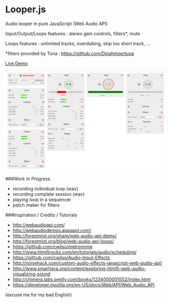Looper.js
=========

Audio looper in pure JavaScript (Web Audio API)

Input/Output/Loops features : stereo gain controls, filters*, mute

Loops features : unlimited tracks, overdubing, skip too short track, ...

*filters provided by Tuna : https://github.com/Dinahmoe/tuna


[Live Demo](http://www.onlfait.ch/Looper.js/)


![screenshot](/images/screen.png?raw=true)


###Work In Progress

- recording individual loop (wav)
- recording complete session (wav)
- playing loop in a sequencer
- patch maker for filters


###Inspiration / Credits / Tutorials

- http://webaudioapi.com/
- http://webaudiodemos.appspot.com/
- http://forestmist.org/share/web-audio-api-demo/
- http://forestmist.org/blog/web-audio-api-loops/
- https://github.com/cwilso/metronome
- http://www.html5rocks.com/en/tutorials/audio/scheduling/
- https://github.com/cwilso/Audio-Input-Effects
- http://noisehack.com/custom-audio-effects-javascript-web-audio-api/
- http://www.smartjava.org/content/exploring-html5-web-audio-visualizing-sound
- http://chimera.labs.oreilly.com/books/1234000001552/index.html
- https://developer.mozilla.org/en-US/docs/Web/API/Web_Audio_API


(excuse me for my bad English)
